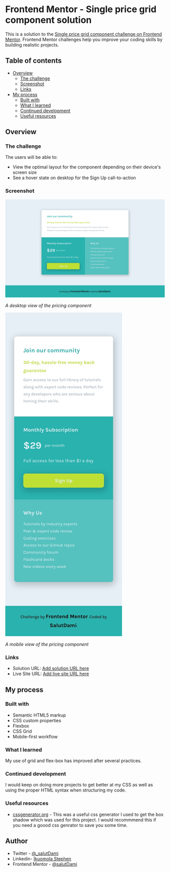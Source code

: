 # Frontend Mentor - Single price grid component solution

This is a solution to the [Single price grid component challenge on Frontend Mentor](https://www.frontendmentor.io/challenges/single-price-grid-component-5ce41129d0ff452fec5abbbc). Frontend Mentor challenges help you improve your coding skills by building realistic projects.

## Table of contents

- [Overview](#overview)
  - [The challenge](#the-challenge)
  - [Screenshot](#screenshot)
  - [Links](#links)
- [My process](#my-process)
  - [Built with](#built-with)
  - [What I learned](#what-i-learned)
  - [Continued development](#continued-development)
  - [Useful resources](#useful-resources)

## Overview

### The challenge

The users will be able to:

- View the optimal layout for the component depending on their device's screen size
- See a hover state on desktop for the Sign Up call-to-action

### Screenshot

![Desktop View](./screenshot/Desktop.jpeg)

_A desktop view of the pricing component_

![Mobile View](./screenshot/Mobile.jpeg)

_A mobile view of the pricing component_

### Links

- Solution URL: [Add solution URL here](https://github.com/stephenikuomola/Single-Price-Component-)
- Live Site URL: [Add live site URL here](https://stephenikuomola.github.io/Single-Price-Component-/)

## My process

### Built with

- Semantic HTML5 markup
- CSS custom properties
- Flexbox
- CSS Grid
- Mobile-first workflow

### What I learned

My use of grid and flex-box has improved after several practices.

### Continued development

I would keep on doing more projects to get better at my CSS as well as using the proper HTML syntax when structuring my code.

### Useful resources

- [cssgenerator.org](https://cssgenerator.org/box-shadow-css-generator.html) - This was a useful css generator I used to get the box shadow which was used for this project. I would recommmend this if you need a goood css genrator to save you some time.

## Author

- Twitter - [@\_salutDami](https://www.twitter.com/stephenikuomola)
- Linkedin- [Ikuomola Stephen](https://www.linkedin.com/in/ikuomola-stephen/)
- Frontend Mentor - [@salutDami](https://www.frontendmentor.io/profile/stephenikuomola)
